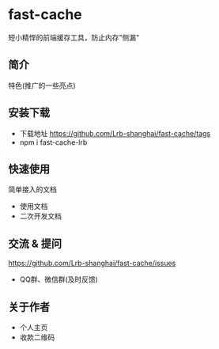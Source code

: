 # fast-cache
短小精悍的前端缓存工具，防止内存"侧漏"
## 简介
特色(推广的一些亮点)
## 安装下载
- 下载地址 https://github.com/Lrb-shanghai/fast-cache/tags
- npm i fast-cache-lrb
## 快速使用
简单接入的文档
- 使用文档
- 二次开发文档
## 交流 & 提问
https://github.com/Lrb-shanghai/fast-cache/issues
- QQ群、微信群(及时反馈)
## 关于作者
- 个人主页
- 收款二维码



